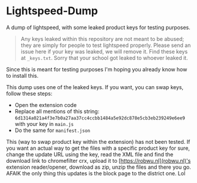 # Lightspeed-Dump
A dump of lightspeed, with some leaked product keys for testing purposes.

> Any keys leaked within this repository are not meant to be abused; they are simply for people to test lightspeed properly. Please send an issue here if your key was leaked, we will remove it. Find these keys at `_keys.txt`. Sorry that your school got leaked to whoever leaked it.

Since this is meant for testing purposes I'm hoping you already know how to install this.

This dump uses one of the leaked keys. If you want, you can swap keys, follow these steps:

- Open the extension code
- Replace all mentions of this string: `6d1314a021a4f3e7b0a27aa37cc4ccbb1484a5e92dc878e5cb3eb239249e6ee9` with your key in `main.js`
- Do the same for `manifest.json`

This (way to swap product key within the extension) has not been tested. If you want an actual way to get the files with a specific product key for sure, change the update URL using the key, read the XML file and find the download link to chromefilter crx, upload it to [https://robwu.nl](robwu.nl)'s extension reader/opener, download as zip, unzip the files and there you go. AFAIK the only thing this updates is the block page to the district one. Lol
